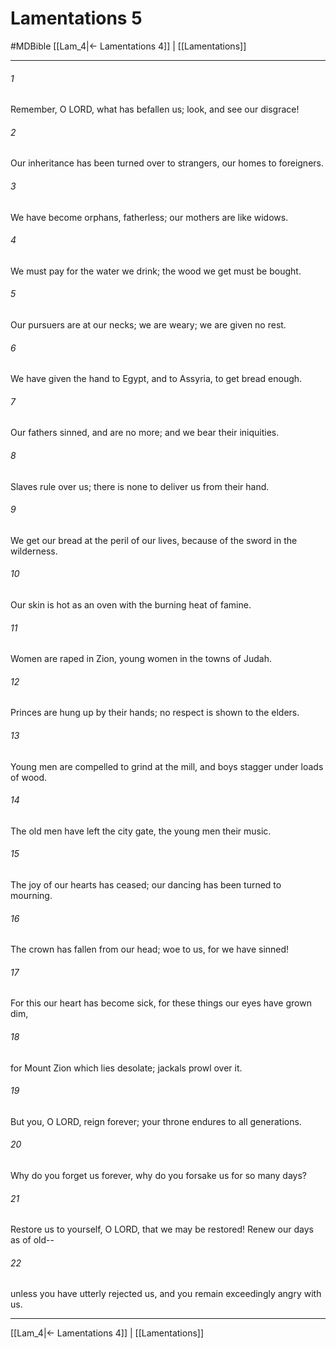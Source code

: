 # Lamentations 5
#MDBible
[[Lam_4|← Lamentations 4]] | [[Lamentations]]

***

###### 1 
Remember, O LORD, what has befallen us; look, and see our disgrace! 

###### 2 
Our inheritance has been turned over to strangers, our homes to foreigners. 

###### 3 
We have become orphans, fatherless; our mothers are like widows. 

###### 4 
We must pay for the water we drink; the wood we get must be bought. 

###### 5 
Our pursuers are at our necks; we are weary; we are given no rest. 

###### 6 
We have given the hand to Egypt, and to Assyria, to get bread enough. 

###### 7 
Our fathers sinned, and are no more; and we bear their iniquities. 

###### 8 
Slaves rule over us; there is none to deliver us from their hand. 

###### 9 
We get our bread at the peril of our lives, because of the sword in the wilderness. 

###### 10 
Our skin is hot as an oven with the burning heat of famine. 

###### 11 
Women are raped in Zion, young women in the towns of Judah. 

###### 12 
Princes are hung up by their hands; no respect is shown to the elders. 

###### 13 
Young men are compelled to grind at the mill, and boys stagger under loads of wood. 

###### 14 
The old men have left the city gate, the young men their music. 

###### 15 
The joy of our hearts has ceased; our dancing has been turned to mourning. 

###### 16 
The crown has fallen from our head; woe to us, for we have sinned! 

###### 17 
For this our heart has become sick, for these things our eyes have grown dim, 

###### 18 
for Mount Zion which lies desolate; jackals prowl over it. 

###### 19 
But you, O LORD, reign forever; your throne endures to all generations. 

###### 20 
Why do you forget us forever, why do you forsake us for so many days? 

###### 21 
Restore us to yourself, O LORD, that we may be restored! Renew our days as of old-- 

###### 22 
unless you have utterly rejected us, and you remain exceedingly angry with us. 

***

[[Lam_4|← Lamentations 4]] | [[Lamentations]]
